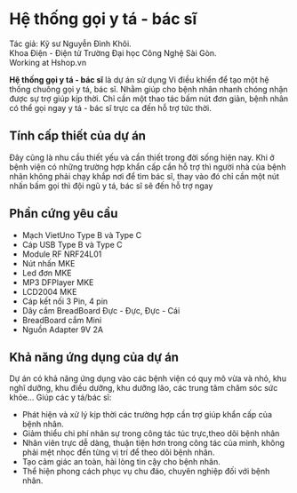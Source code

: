 # Hệ thống gọi y tá - bác sĩ 

Tác giả: Kỹ sư Nguyễn Đình Khôi.  
Khoa Điện - Điện tử Trường Đại học Công Nghệ Sài Gòn.  
Working at Hshop.vn

**Hệ thống gọi y tá - bác sĩ** là dự án sử dụng Vi điều khiển để tạo một hệ thống chuông gọi y tá, bác sĩ. Nhằm giúp cho bệnh nhân nhanh chóng nhận được sự trợ giúp kịp thời. Chỉ cần một thao tác bấm nút đơn giản, bệnh nhân có thể gọi ngay y tá - bác sĩ trực ca đến hỗ trợ tức thời.

## Tính cấp thiết của dự án

Đây cũng là nhu cầu thiết yếu và cần thiết trong đời sống hiện nay. Khi ở bệnh viện có những trường hợp khẩn cấp cần hỗ trợ thì người nhà của bệnh nhân không phải chạy khắp nơi để tìm bác sĩ, thay vào đó chỉ cần một nút nhấn bấm gọi thì đội ngũ y tá, bác sĩ sẽ đến hỗ trợ ngay

## Phần cứng yêu cầu
- Mạch VietUno Type B và Type C
- Cáp USB Type B và Type C
- Module RF NRF24L01 
- Nút nhấn MKE
- Led đơn MKE
- MP3 DFPlayer MKE
- LCD2004 MKE
- Cáp kết nối 3 Pin, 4 pin
- Dây cắm BreadBoard Đực - Đực, Đực - Cái
- BreadBoard cắm Mini
- Nguồn Adapter 9V 2A

## Khả năng ứng dụng của dự án
Dự án có khả năng ứng dụng vào các bệnh viện có quy mô vừa và nhỏ, khu nghĩ dưỡng, khu điều dưỡng, khu dưỡng lão, các trung tâm chăm sóc sức khỏe…
Giúp các y tá/bác sĩ:
+ Phát hiện và xử lý kịp thời các trường hợp cần trợ giúp khẩn cấp của bệnh nhân.
+ Giảm thiểu chi phí nhân sự trong công tác túc trực,theo dõi bệnh nhân
+ Nhân viên trực dễ dàng, thuận tiện hơn trong công tác của mình, không phải mệt nhọc đến từng vị trí để theo dõi bệnh nhân.
+ Tạo cảm giác an toàn, hài lòng tin cậy cho bệnh nhân.
+ Thể hiện phong cách phục vụ chu đáo, chuyên nghiệp đối với bệnh nhân.